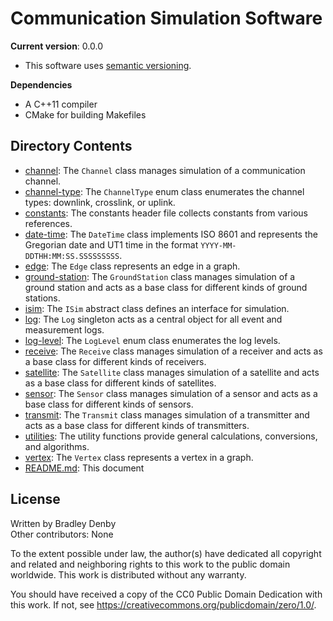 # Communication Simulation Software

**Current version**: 0.0.0

* This software uses [semantic versioning](http://semver.org).

**Dependencies**

* A C++11 compiler
* CMake for building Makefiles

## Directory Contents

* [channel](channel/README.md): The `Channel` class manages simulation of a
  communication channel.
* [channel-type](channel-type/README.md): The `ChannelType` enum class
  enumerates the channel types: downlink, crosslink, or uplink.
* [constants](constants/README.md): The constants header file collects constants
  from various references.
* [date-time](date-time/README.md): The `DateTime` class implements ISO 8601 and
  represents the Gregorian date and UT1 time in the format
  `YYYY-MM-DDTHH:MM:SS.SSSSSSSSS`.
* [edge](edge/README.md): The `Edge` class represents an edge in a graph.
* [ground-station](ground-station/README.md): The `GroundStation` class manages
  simulation of a ground station and acts as a base class for different kinds of
  ground stations.
* [isim](isim/README.md): The `ISim` abstract class defines an interface for
  simulation.
* [log](log/README.md): The `Log` singleton acts as a central object for all
  event and measurement logs.
* [log-level](log-level/README.md): The `LogLevel` enum class enumerates the log
  levels.
* [receive](receive/README.md): The `Receive` class manages simulation of a
  receiver and acts as a base class for different kinds of receivers.
* [satellite](satellite/README.md): The `Satellite` class manages simulation of
  a satellite and acts as a base class for different kinds of satellites.
* [sensor](sensor/README.md): The `Sensor` class manages simulation of a sensor
  and acts as a base class for different kinds of sensors.
* [transmit](transmit/README.md): The `Transmit` class manages simulation of a
  transmitter and acts as a base class for different kinds of transmitters.
* [utilities](utilities/README.md): The utility functions provide general
  calculations, conversions, and algorithms.
* [vertex](vertex/README.md): The `Vertex` class represents a vertex in a graph.
* [README.md](README.md): This document

## License

Written by Bradley Denby  
Other contributors: None

To the extent possible under law, the author(s) have dedicated all copyright and
related and neighboring rights to this work to the public domain worldwide. This
work is distributed without any warranty.

You should have received a copy of the CC0 Public Domain Dedication with this
work. If not, see <https://creativecommons.org/publicdomain/zero/1.0/>.
